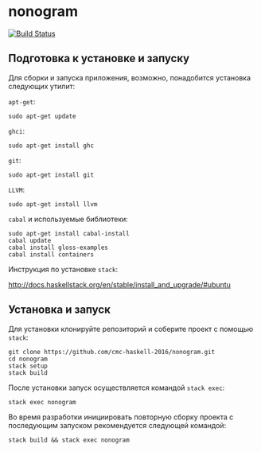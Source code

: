 # nonogram

[![Build Status](https://travis-ci.org/cmc-haskell-2016/nonogram.svg?branch=master)](https://travis-ci.org/cmc-haskell-2016/nonogram)

## Подготовка к установке и запуску

Для сборки и запуска приложения, возможно, понадобится установка следующих утилит:

`apt-get`:

```
sudo apt-get update
```

`ghci`:

```
sudo apt-get install ghc
```

`git`:

```
sudo apt-get install git
```

`LLVM`:

```
sudo apt-get install llvm
```

`cabal` и используемые библиотеки:

```
sudo apt-get install cabal-install
cabal update
cabal install gloss-examples
cabal install containers
```

Инструкция по установке `stack`:

http://docs.haskellstack.org/en/stable/install_and_upgrade/#ubuntu

## Установка и запуск

Для установки клонируйте репозиторий и соберите проект с помощью `stack`:

```
git clone https://github.com/cmc-haskell-2016/nonogram.git
cd nonogram
stack setup
stack build
```

После установки запуск осуществляется командой `stack exec`:

```
stack exec nonogram
```

Во время разработки инициировать повторную сборку проекта с последующим запуском рекомендуется
следующей командой:

```
stack build && stack exec nonogram
```
